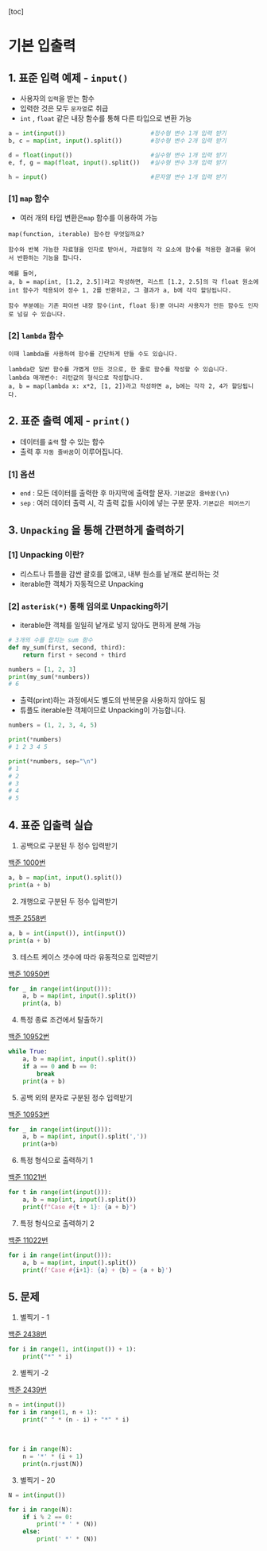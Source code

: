 [toc]

# 기본 입출력

## 1. 표준 입력 예제 - `input()` 

- 사용자의 `입력`을 받는 함수
- 입력한 것은 모두 `문자열`로 취급
- `int` , `float` 같은 내장 함수를 통해 다른 타입으로 변환 가능

```python
a = int(input())                        #정수형 변수 1개 입력 받기
b, c = map(int, input().split())        #정수형 변수 2개 입력 받기

d = float(input())                      #실수형 변수 1개 입력 받기
e, f, g = map(float, input().split())   #실수형 변수 3개 입력 받기

h = input()                             #문자열 변수 1개 입력 받기
```

### [1]  `map` 함수

- 여러 개의 타입 변환은`map` 함수를 이용하여 가능

```
map(function, iterable) 함수란 무엇일까요?

함수와 반복 가능한 자료형을 인자로 받아서, 자료형의 각 요소에 함수를 적용한 결과를 묶어서 반환하는 기능을 합니다.

예를 들어,
a, b = map(int, [1.2, 2.5])라고 작성하면, 리스트 [1.2, 2.5]의 각 float 원소에
int 함수가 적용되어 정수 1, 2를 반환하고, 그 결과가 a, b에 각각 할당됩니다.

함수 부분에는 기존 파이썬 내장 함수(int, float 등)뿐 아니라 사용자가 만든 함수도 인자로 넘길 수 있습니다. 
```

### [2] `lambda` 함수

```
이때 lambda를 사용하여 함수를 간단하게 만들 수도 있습니다.

lambda란 일반 함수를 가볍게 만든 것으로, 한 줄로 함수를 작성할 수 있습니다.
lambda 매개변수: 리턴값의 형식으로 작성합니다.
a, b = map(lambda x: x*2, [1, 2])라고 작성하면 a, b에는 각각 2, 4가 할당됩니다.
```

## 2. 표준 출력 예제 - `print()` 

- 데이터를 `출력` 할 수 있는 함수
- 출력 후 `자동 줄바꿈`이 이루어집니다.

### [1] 옵션

- `end` : 모든 데이터를 출력한 후 마지막에 출력할 문자. `기본값은 줄바꿈(\n)`
- `sep` : 여러 데이터 출력 시, 각 출력 값들 사이에 넣는 구분 문자. `기본값은 띄어쓰기`

## 3. `Unpacking` 을 통해 간편하게 출력하기

### [1] Unpacking 이란?

- 리스트나 튜플을 감싼 괄호를 없애고, 내부 원소를 낱개로 분리하는 것
- iterable한 객체가 자동적으로 Unpacking

### [2] `asterisk(*)` 통해 임의로 Unpacking하기

- iterable한 객체를 일일히 낱개로 넣지 않아도 편하게 분해 가능

```python
# 3개의 수를 합치는 sum 함수
def my_sum(first, second, third):
    return first + second + third

numbers = [1, 2, 3]
print(my_sum(*numbers))
# 6
```

- 출력(print)하는 과정에서도 별도의 반복문을 사용하지 않아도 됨
- 튜플도 iterable한 객체이므로 Unpacking이 가능합니다.

```python
numbers = (1, 2, 3, 4, 5)

print(*numbers)
# 1 2 3 4 5

print(*numbers, sep="\n")
# 1
# 2
# 3
# 4
# 5
```

## 4. 표준 입출력 실습

1. 공백으로 구분된 두 정수 입력받기

[백준 1000번](https://www.acmicpc.net/problem/1000)

```python
a, b = map(int, input().split())
print(a + b)
```

2. 개행으로 구분된 두 정수 입력받기

[백준 2558번](https://www.acmicpc.net/problem/2558)

```python
a, b = int(input()), int(input())
print(a + b)
```

3. 테스트 케이스 갯수에 따라 유동적으로 입력받기

[백준 10950번](https://www.acmicpc.net/problem/10950)

```python
for _ in range(int(input())):
    a, b = map(int, input().split())
    print(a, b)
```

4. 특정 종료 조건에서 탈출하기

[백준 10952번](https://www.acmicpc.net/problem/10952)

```python
while True:
    a, b = map(int, input().split())
    if a == 0 and b == 0:
        break
    print(a + b)
```

5. 공백 외의 문자로 구분된 정수 입력받기

[백준 10953번](https://www.acmicpc.net/problem/10953)

```python
for _ in range(int(input())):
    a, b = map(int, input().split(','))
    print(a+b)
```

6. 특정 형식으로 출력하기 1

[백준 11021번](https://www.acmicpc.net/problem/11021)

```python
for t in range(int(input())):
    a, b = map(int, input().split())
    print(f"Case #{t + 1}: {a + b}")
```

7. 특정 형식으로 출력하기 2

[백준 11022번](https://www.acmicpc.net/problem/11022)

```python
for i in range(int(input())):
    a, b = map(int, input().split())
    print(f'Case #{i+1}: {a} + {b} = {a + b}')
```

## 5. 문제

1. 별찍기 - 1

[백준 2438번](https://www.acmicpc.net/problem/2438)

```python
for i in range(1, int(input()) + 1):
    print("*" * i)
```

2. 별찍기 -2 

[백준 2439번](https://www.acmicpc.net/problem/2439)

```python
n = int(input())
for i in range(1, n + 1):
    print(" " * (n - i) + "*" * i)
    
    
    
for i in range(N):
    n = '*' * (i + 1)
    print(n.rjust(N))
```

3. 별찍기 - 20

```python
N = int(input())

for i in range(N):
    if i % 2 == 0:
        print('* ' * (N))
    else:
        print(' *' * (N))
```

